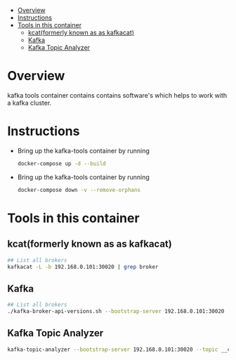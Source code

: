 - [Overview](#overview)
- [Instructions](#instructions)
- [Tools in this container](#tools-in-this-container)
  - [kcat(formerly known as as kafkacat)](#kcatformerly-known-as-as-kafkacat)
  - [Kafka](#kafka)
  - [Kafka Topic Analyzer](#kafka-topic-analyzer)
  
# Overview
kafka tools container contains contains software's which helps to work with a kafka cluster.

# Instructions
- Bring up the kafka-tools container by running
  ```bash
  docker-compose up -d --build
  ```
- Bring up the kafka-tools container by running
  ```bash
  docker-compose down -v --remove-orphans
  ```

# Tools in this container

## kcat(formerly known as as kafkacat)

```bash
## List all brokers
kafkacat -L -b 192.168.0.101:30020 | grep broker
```

## Kafka

```bash
## List all brokers
./kafka-broker-api-versions.sh --bootstrap-server 192.168.0.101:30020 | awk '/id/{print $1}'
```

## Kafka Topic Analyzer

```bash
kafka-topic-analyzer --bootstrap-server 192.168.0.101:30020 --topic __consumer_offsets
```

